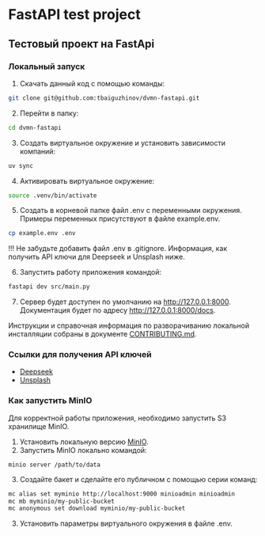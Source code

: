 # FastAPI test project

## Тестовый проект на FastApi

### Локальный запуск

1. Скачать данный код с помощью команды:

```bash
git clone git@github.com:tbaiguzhinov/dvmn-fastapi.git
```

2. Перейти в папку:
```bash
cd dvmn-fastapi
```

3. Создать виртуальное окружение и установить зависимости компаний:

```bash
uv sync
```

4. Активировать виртуальное окружение:

```bash
source .venv/bin/activate
```

5. Создать в корневой папке файл .env с переменными окружения. Примеры переменных присутствуют в файле example.env.

```bash
cp example.env .env
```

!!! Не забудьте добавить файл .env в .gitignore.
Информация, как получить API ключи для Deepseek и Unsplash ниже.

6. Запустить работу приложения командой:

```bash
fastapi dev src/main.py
```

7. Сервер будет доступен по умолчанию на http://127.0.0.1:8000. Документация будет по адресу http://127.0.0.1:8000/docs.


Инструкции и справочная информация по разворачиванию локальной инсталляции собраны
в документе [CONTRIBUTING.md](./CONTRIBUTING.md).


### Ссылки для получения API ключей

- [Deepseek](https://api-docs.deepseek.com/)  
- [Unsplash](https://unsplash.com/documentation#creating-a-developer-account)

### Как запустить MinIO

Для корректной работы приложения, необходимо запустить S3 хранилище MinIO.  

1. Установить локальную версию [MinIO](https://www.min.io/open-source/download).  
2. Запустить MinIO локально командой:
```brew
minio server /path/to/data
```
3. Создайте бакет и сделайте его публичном с помощью серии команд:
```bash
mc alias set myminio http://localhost:9000 minioadmin minioadmin
mc mb myminio/my-public-bucket
mc anonymous set download myminio/my-public-bucket
```
3. Установить параметры виртуального окружения в файле .env.
